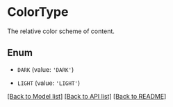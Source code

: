 # ColorType

The relative color scheme of content.

## Enum

* `DARK` (value: `'DARK'`)

* `LIGHT` (value: `'LIGHT'`)

[[Back to Model list]](../README.md#documentation-for-models) [[Back to API list]](../README.md#documentation-for-api-endpoints) [[Back to README]](../README.md)



